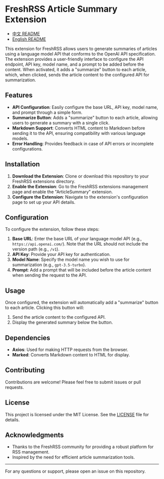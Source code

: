 # FreshRSS Article Summary Extension

- [中文 README](README_zh.md)
- [English README](README.md)

This extension for FreshRSS allows users to generate summaries of articles using a language model API that conforms to the OpenAI API specification. The extension provides a user-friendly interface to configure the API endpoint, API key, model name, and a prompt to be added before the content. When activated, it adds a "summarize" button to each article, which, when clicked, sends the article content to the configured API for summarization.

## Features

- **API Configuration**: Easily configure the base URL, API key, model name, and prompt through a simple form.
- **Summarize Button**: Adds a "summarize" button to each article, allowing users to generate a summary with a single click.
- **Markdown Support**: Converts HTML content to Markdown before sending it to the API, ensuring compatibility with various language models.
- **Error Handling**: Provides feedback in case of API errors or incomplete configurations.

## Installation

1. **Download the Extension**: Clone or download this repository to your FreshRSS extensions directory.
2. **Enable the Extension**: Go to the FreshRSS extensions management page and enable the "ArticleSummary" extension.
3. **Configure the Extension**: Navigate to the extension's configuration page to set up your API details.

## Configuration

To configure the extension, follow these steps:

1. **Base URL**: Enter the base URL of your language model API (e.g., `https://api.openai.com/`). Note that the URL should not include the version path (e.g., `/v1`).
2. **API Key**: Provide your API key for authentication.
3. **Model Name**: Specify the model name you wish to use for summarization (e.g., `gpt-3.5-turbo`).
4. **Prompt**: Add a prompt that will be included before the article content when sending the request to the API.

## Usage

Once configured, the extension will automatically add a "summarize" button to each article. Clicking this button will:

1. Send the article content to the configured API.
2. Display the generated summary below the button.

## Dependencies

- **Axios**: Used for making HTTP requests from the browser.
- **Marked**: Converts Markdown content to HTML for display.

## Contributing

Contributions are welcome! Please feel free to submit issues or pull requests.

## License

This project is licensed under the MIT License. See the [LICENSE](LICENSE) file for details.

## Acknowledgments

- Thanks to the FreshRSS community for providing a robust platform for RSS management.
- Inspired by the need for efficient article summarization tools.

---

For any questions or support, please open an issue on this repository.
